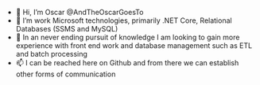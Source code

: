 - 👋 Hi, I’m Oscar @AndTheOscarGoesTo
- 👀 I’m work Microsoft technologies, primarily .NET Core, Relational Databases (SSMS and MySQL)
- 🌱 In an never ending pursuit of knowledge I am looking to gain more experience with front end work and database management such as ETL and batch processing
- 📫 I can be reached here on Github and from there we can establish other forms of communication
